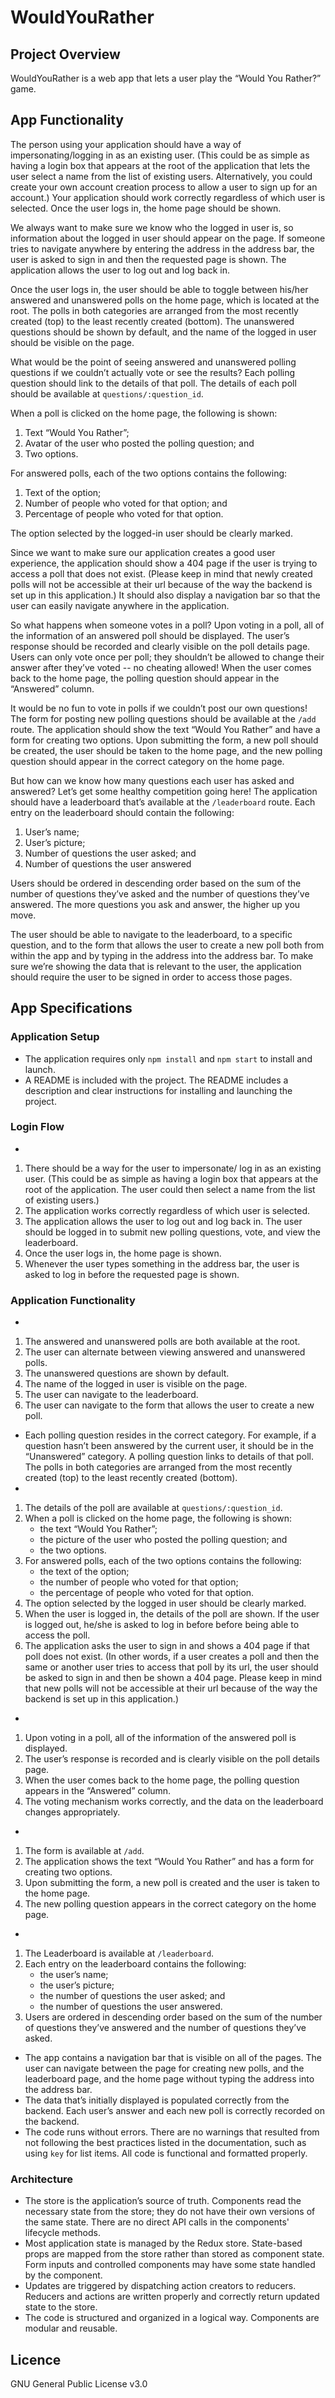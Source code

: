 # WouldYouRather
## Project Overview
WouldYouRather is a web app that lets a user play the “Would You Rather?” game.
## App Functionality
The person using your application should have a way of impersonating/logging in as an existing user. (This could be as simple as having a login box that appears at the root of the application that lets the user select a name from the list of existing users. Alternatively, you could create your own account creation process to allow a user to sign up for an account.) Your application should work correctly regardless of which user is selected. Once the user logs in, the home page should be shown.

We always want to make sure we know who the logged in user is, so information about the logged in user should appear on the page. If someone tries to navigate anywhere by entering the address in the address bar, the user is asked to sign in and then the requested page is shown. The application allows the user to log out and log back in.

Once the user logs in, the user should be able to toggle between his/her answered and unanswered polls on the home page, which is located at the root. The polls in both categories are arranged from the most recently created (top) to the least recently created (bottom). The unanswered questions should be shown by default, and the name of the logged in user should be visible on the page.

What would be the point of seeing answered and unanswered polling questions if we couldn’t actually vote or see the results? Each polling question should link to the details of that poll. The details of each poll should be available at ```questions/:question_id```.

When a poll is clicked on the home page, the following is shown:
1. Text “Would You Rather”;
2. Avatar of the user who posted the polling question; and
3. Two options.

For answered polls, each of the two options contains the following:
1. Text of the option;
2. Number of people who voted for that option; and
3. Percentage of people who voted for that option.

The option selected by the logged-in user should be clearly marked.

Since we want to make sure our application creates a good user experience, the application should show a 404 page if the user is trying to access a poll that does not exist. (Please keep in mind that newly created polls will not be accessible at their url because of the way the backend is set up in this application.) It should also display a navigation bar so that the user can easily navigate anywhere in the application.

So what happens when someone votes in a poll? Upon voting in a poll, all of the information of an answered poll should be displayed. The user’s response should be recorded and clearly visible on the poll details page. Users can only vote once per poll; they shouldn’t be allowed to change their answer after they’ve voted -- no cheating allowed! When the user comes back to the home page, the polling question should appear in the “Answered” column.

It would be no fun to vote in polls if we couldn’t post our own questions! The form for posting new polling questions should be available at the ```/add``` route. The application should show the text “Would You Rather” and have a form for creating two options. Upon submitting the form, a new poll should be created, the user should be taken to the home page, and the new polling question should appear in the correct category on the home page.

But how can we know how many questions each user has asked and answered? Let’s get some healthy competition going here! The application should have a leaderboard that’s available at the ```/leaderboard``` route. Each entry on the leaderboard should contain the following:
1. User’s name;
2. User’s picture;
3. Number of questions the user asked; and
4. Number of questions the user answered

Users should be ordered in descending order based on the sum of the number of questions they’ve asked and the number of questions they’ve answered. The more questions you ask and answer, the higher up you move.

The user should be able to navigate to the leaderboard, to a specific question, and to the form that allows the user to create a new poll both from within the app and by typing in the address into the address bar. To make sure we’re showing the data that is relevant to the user, the application should require the user to be signed in order to access those pages.
## App Specifications
### Application Setup
- The application requires only ```npm install``` and ```npm start``` to install and launch.
- A README is included with the project. The README includes a description and clear instructions for installing and launching the project.
### Login Flow
- 
1. There should be a way for the user to impersonate/ log in as an existing user. (This could be as simple as having a login box that appears at the root of the application. The user could then select a name from the list of existing users.)
2. The application works correctly regardless of which user is selected.
3. The application allows the user to log out and log back in. The user should be logged in to submit new polling questions, vote, and view the leaderboard.
4. Once the user logs in, the home page is shown.
5. Whenever the user types something in the address bar, the user is asked to log in before the requested page is shown.
### Application Functionality
- 
1. The answered and unanswered polls are both available at the root.
2. The user can alternate between viewing answered and unanswered polls.
3. The unanswered questions are shown by default.
4. The name of the logged in user is visible on the page.
5. The user can navigate to the leaderboard.
6. The user can navigate to the form that allows the user to create a new poll.
- Each polling question resides in the correct category. For example, if a question hasn’t been answered by the current user, it should be in the “Unanswered” category.
A polling question links to details of that poll.
The polls in both categories are arranged from the most recently created (top) to the least recently created (bottom).
- 
1. The details of the poll are available at ```questions/:question_id```.
2. When a poll is clicked on the home page, the following is shown:
   - the text “Would You Rather”;
   - the picture of the user who posted the polling question; and
   - the two options.
3. For answered polls, each of the two options contains the following:
   - the text of the option;
   - the number of people who voted for that option;
   - the percentage of people who voted for that option.
4. The option selected by the logged in user should be clearly marked.
5. When the user is logged in, the details of the poll are shown. If the user is logged out, he/she is asked to log in before before being able to access the poll.
6. The application asks the user to sign in and shows a 404 page if that poll does not exist. (In other words, if a user creates a poll and then the same or another user tries to access that poll by its url, the user should be asked to sign in and then be shown a 404 page. Please keep in mind that new polls will not be accessible at their url because of the way the backend is set up in this application.)
- 	
1. Upon voting in a poll, all of the information of the answered poll is displayed.
2. The user’s response is recorded and is clearly visible on the poll details page.
3. When the user comes back to the home page, the polling question appears in the “Answered” column.
4. The voting mechanism works correctly, and the data on the leaderboard changes appropriately.
- 
1. The form is available at ```/add```.
2. The application shows the text “Would You Rather” and has a form for creating two options.
3. Upon submitting the form, a new poll is created and the user is taken to the home page.
4. The new polling question appears in the correct category on the home page.
- 
1. The Leaderboard is available at ```/leaderboard```.
2. Each entry on the leaderboard contains the following:
   - the user’s name;
   - the user’s picture;
   - the number of questions the user asked; and
   - the number of questions the user answered.
3. Users are ordered in descending order based on the sum of the number of questions they’ve answered and the number of questions they’ve asked.
- The app contains a navigation bar that is visible on all of the pages.
The user can navigate between the page for creating new polls, and the leaderboard page, and the home page without typing the address into the address bar.
- The data that’s initially displayed is populated correctly from the backend.
Each user’s answer and each new poll is correctly recorded on the backend.
- The code runs without errors. There are no warnings that resulted from not following the best practices listed in the documentation, such as using ```key``` for list items. All code is functional and formatted properly.
### Architecture
- The store is the application’s source of truth.
Components read the necessary state from the store; they do not have their own versions of the same state.
There are no direct API calls in the components' lifecycle methods.
- Most application state is managed by the Redux store. State-based props are mapped from the store rather than stored as component state.
Form inputs and controlled components may have some state handled by the component.
- Updates are triggered by dispatching action creators to reducers.
Reducers and actions are written properly and correctly return updated state to the store.
- The code is structured and organized in a logical way.
Components are modular and reusable.
## Licence
GNU General Public License v3.0
